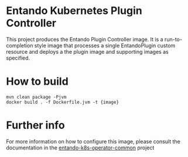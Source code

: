 # Entando Kubernetes Plugin Controller

This project produces the Entando Plugin Controller image. It is a run-to-completion style image
that processes a single EntandoPlugin custom resource and deploys a the plugin image and supporting
images as specified.

# How to build

```
mvn clean package -Pjvm
docker build . -f Dockerfile.jvm -t {image}
```

# Further info

For more information on how to configure this image, please consult the documentation in the [entando-k8s-operator-common](https://github.com/entando-k8s/entando-k8s-operator-common) project

